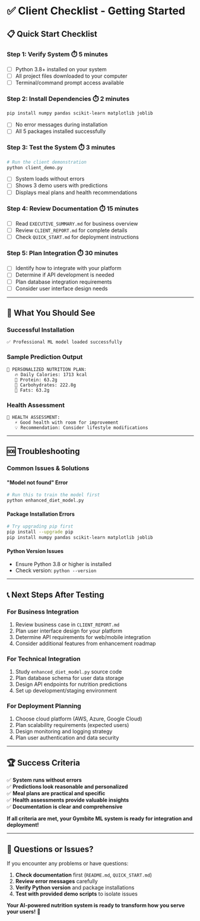 # ✅ Client Checklist - Getting Started

## 📋 **Quick Start Checklist**

### **Step 1: Verify System** ⏱️ 5 minutes
- [ ] Python 3.8+ installed on your system
- [ ] All project files downloaded to your computer
- [ ] Terminal/command prompt access available

### **Step 2: Install Dependencies** ⏱️ 2 minutes
```bash
pip install numpy pandas scikit-learn matplotlib joblib
```
- [ ] No error messages during installation
- [ ] All 5 packages installed successfully

### **Step 3: Test the System** ⏱️ 3 minutes
```bash
# Run the client demonstration
python client_demo.py
```
- [ ] System loads without errors
- [ ] Shows 3 demo users with predictions
- [ ] Displays meal plans and health recommendations

### **Step 4: Review Documentation** ⏱️ 15 minutes
- [ ] Read `EXECUTIVE_SUMMARY.md` for business overview
- [ ] Review `CLIENT_REPORT.md` for complete details
- [ ] Check `QUICK_START.md` for deployment instructions

### **Step 5: Plan Integration** ⏱️ 30 minutes
- [ ] Identify how to integrate with your platform
- [ ] Determine if API development is needed
- [ ] Plan database integration requirements
- [ ] Consider user interface design needs

---

## 🎯 **What You Should See**

### **Successful Installation**
```
✅ Professional ML model loaded successfully
```

### **Sample Prediction Output**
```
🎯 PERSONALIZED NUTRITION PLAN:
   🔥 Daily Calories: 1713 kcal
   🥩 Protein: 63.2g
   🍞 Carbohydrates: 222.8g
   🥑 Fats: 63.2g
```

### **Health Assessment**
```
💊 HEALTH ASSESSMENT:
   ⚡ Good health with room for improvement
   💡 Recommendation: Consider lifestyle modifications
```

---

## 🆘 **Troubleshooting**

### **Common Issues & Solutions**

#### **"Model not found" Error**
```bash
# Run this to train the model first
python enhanced_diet_model.py
```

#### **Package Installation Errors**
```bash
# Try upgrading pip first
pip install --upgrade pip
pip install numpy pandas scikit-learn matplotlib joblib
```

#### **Python Version Issues**
- Ensure Python 3.8 or higher is installed
- Check version: `python --version`

---

## 📞 **Next Steps After Testing**

### **For Business Integration**
1. Review business case in `CLIENT_REPORT.md`
2. Plan user interface design for your platform
3. Determine API requirements for web/mobile integration
4. Consider additional features from enhancement roadmap

### **For Technical Integration**
1. Study `enhanced_diet_model.py` source code
2. Plan database schema for user data storage
3. Design API endpoints for nutrition predictions
4. Set up development/staging environment

### **For Deployment Planning**
1. Choose cloud platform (AWS, Azure, Google Cloud)
2. Plan scalability requirements (expected users)
3. Design monitoring and logging strategy
4. Plan user authentication and data security

---

## 🏆 **Success Criteria**

✅ **System runs without errors**  
✅ **Predictions look reasonable and personalized**  
✅ **Meal plans are practical and specific**  
✅ **Health assessments provide valuable insights**  
✅ **Documentation is clear and comprehensive**  

**If all criteria are met, your Gymbite ML system is ready for integration and deployment!**

---

## 📧 **Questions or Issues?**

If you encounter any problems or have questions:

1. **Check documentation** first (`README.md`, `QUICK_START.md`)
2. **Review error messages** carefully
3. **Verify Python version** and package installations
4. **Test with provided demo scripts** to isolate issues

**Your AI-powered nutrition system is ready to transform how you serve your users!** 🚀

